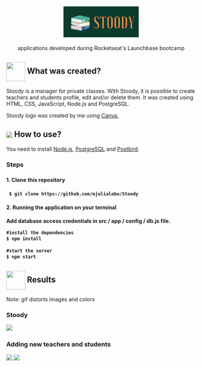 
<h3 align="center">
  <img alt= "Stoody" src= "https://github.com/mjulialobo/Stoody/blob/master/public/assets/logo.PNG" width="200px"/>
</h3>
 <p align="center"> applications developed during Rocketseat's Launchbase bootcamp </P>  
<h2> <img src= "https://img.icons8.com/plasticine/2x/rocket.png" width="50px" height="50px" align="center"/> What was created? </h2>

<p> Stoody is a manager for private classes. With Stoody, it is possible to create teachers and students profile, edit and/or delete them. It was created using HTML, CSS, JavaScript, Node.js and PostgreSQL. </p>

<p> Stoody logo was created by me using <a href ="https://www.canva.com/"> Canva. </a> </p>


<h2> <img src="https://i.dlpng.com/static/png/6577858_preview.png" width="50px" align="center"/> How to use? </h2>
<p> You need to install <a href="https://nodejs.org/en/">Node.js</a>, <a href="https://www.postgresql.org/">PostgreSQL</a> and <a href="https://www.electronjs.org/apps/postbird">Postbird</a>. </p>
   
<h3> Steps <h3>
<h4> 1. Clone this repository <h4>

```
 $ git clone https://github.com/mjulialobo/Stoody
```

<h4> 2. Running the application on your terminal <h4>

<p> Add database access credentials in src / app / config / db.js file. </p>

```
#install the dependencies
$ npm install

#start the server
$ npm start

```

 <h2><img src="https://static.thenounproject.com/png/25759-200.png"width="50px" height="50px" align="center"/> Results</h2>

<p> Note: gif distorts images and colors </p>
 <h3> Stoody</h3>
<img src ="https://user-images.githubusercontent.com/65983895/86527483-744ee500-be75-11ea-82d7-02c0fa9eaef4.gif"/>

 <h3> Adding new teachers and students </h3>
<img src ="https://user-images.githubusercontent.com/65983895/86527485-77e26c00-be75-11ea-9366-7db0c19868d6.PNG"/>
<img src ="https://user-images.githubusercontent.com/65983895/86527484-7749d580-be75-11ea-89d2-4764950454dc.PNG"/>

